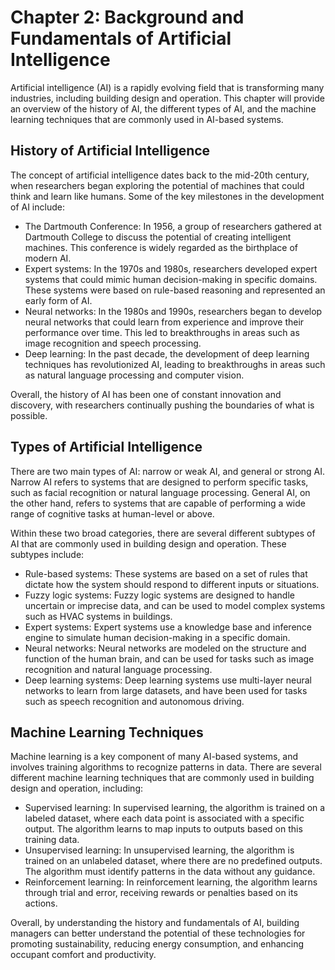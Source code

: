 Chapter 2: Background and Fundamentals of Artificial Intelligence
=================================================================

Artificial intelligence (AI) is a rapidly evolving field that is transforming many industries, including building design and operation. This chapter will provide an overview of the history of AI, the different types of AI, and the machine learning techniques that are commonly used in AI-based systems.

History of Artificial Intelligence
----------------------------------

The concept of artificial intelligence dates back to the mid-20th century, when researchers began exploring the potential of machines that could think and learn like humans. Some of the key milestones in the development of AI include:

* The Dartmouth Conference: In 1956, a group of researchers gathered at Dartmouth College to discuss the potential of creating intelligent machines. This conference is widely regarded as the birthplace of modern AI.
* Expert systems: In the 1970s and 1980s, researchers developed expert systems that could mimic human decision-making in specific domains. These systems were based on rule-based reasoning and represented an early form of AI.
* Neural networks: In the 1980s and 1990s, researchers began to develop neural networks that could learn from experience and improve their performance over time. This led to breakthroughs in areas such as image recognition and speech processing.
* Deep learning: In the past decade, the development of deep learning techniques has revolutionized AI, leading to breakthroughs in areas such as natural language processing and computer vision.

Overall, the history of AI has been one of constant innovation and discovery, with researchers continually pushing the boundaries of what is possible.

Types of Artificial Intelligence
--------------------------------

There are two main types of AI: narrow or weak AI, and general or strong AI. Narrow AI refers to systems that are designed to perform specific tasks, such as facial recognition or natural language processing. General AI, on the other hand, refers to systems that are capable of performing a wide range of cognitive tasks at human-level or above.

Within these two broad categories, there are several different subtypes of AI that are commonly used in building design and operation. These subtypes include:

* Rule-based systems: These systems are based on a set of rules that dictate how the system should respond to different inputs or situations.
* Fuzzy logic systems: Fuzzy logic systems are designed to handle uncertain or imprecise data, and can be used to model complex systems such as HVAC systems in buildings.
* Expert systems: Expert systems use a knowledge base and inference engine to simulate human decision-making in a specific domain.
* Neural networks: Neural networks are modeled on the structure and function of the human brain, and can be used for tasks such as image recognition and natural language processing.
* Deep learning systems: Deep learning systems use multi-layer neural networks to learn from large datasets, and have been used for tasks such as speech recognition and autonomous driving.

Machine Learning Techniques
---------------------------

Machine learning is a key component of many AI-based systems, and involves training algorithms to recognize patterns in data. There are several different machine learning techniques that are commonly used in building design and operation, including:

* Supervised learning: In supervised learning, the algorithm is trained on a labeled dataset, where each data point is associated with a specific output. The algorithm learns to map inputs to outputs based on this training data.
* Unsupervised learning: In unsupervised learning, the algorithm is trained on an unlabeled dataset, where there are no predefined outputs. The algorithm must identify patterns in the data without any guidance.
* Reinforcement learning: In reinforcement learning, the algorithm learns through trial and error, receiving rewards or penalties based on its actions.

Overall, by understanding the history and fundamentals of AI, building managers can better understand the potential of these technologies for promoting sustainability, reducing energy consumption, and enhancing occupant comfort and productivity.
